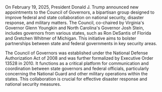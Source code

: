 On February 19, 2025, President Donald J. Trump announced new appointments to the Council of Governors, a bipartisan group designed to improve federal and state collaboration on national security, disaster response, and military matters. The Council, co-chaired by Virginia's Governor Glenn Youngkin and North Carolina's Governor Josh Stein, includes governors from various states, such as Ron DeSantis of Florida and Gretchen Whitmer of Michigan. This initiative aims to bolster partnerships between state and federal governments in key security areas.

The Council of Governors was established under the National Defense Authorization Act of 2008 and was further formalized by Executive Order 13528 in 2010. It functions as a critical platform for communication and coordination between state governors and federal officials, particularly concerning the National Guard and other military operations within the states. This collaboration is crucial for effective disaster response and national security measures.